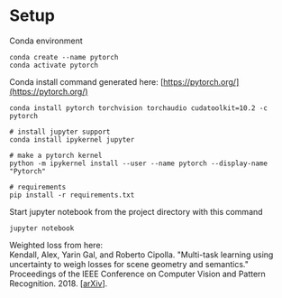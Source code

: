 # Setup


Conda environment
```
conda create --name pytorch
conda activate pytorch
```
Conda install command generated here: [https://pytorch.org/](https://pytorch.org/)
```
conda install pytorch torchvision torchaudio cudatoolkit=10.2 -c pytorch
```

```
# install jupyter support
conda install ipykernel jupyter

# make a pytorch kernel
python -m ipykernel install --user --name pytorch --display-name "Pytorch"

# requirements
pip install -r requirements.txt
```

Start jupyter notebook from the project directory with this command
```
jupyter notebook
```


Weighted loss from here:<br>
Kendall, Alex, Yarin Gal, and Roberto Cipolla. "Multi-task learning using uncertainty to weigh losses for scene geometry and semantics." Proceedings of the IEEE Conference on Computer Vision and Pattern Recognition. 2018.
[[arXiv](https://arxiv.org/abs/1705.07115)].
